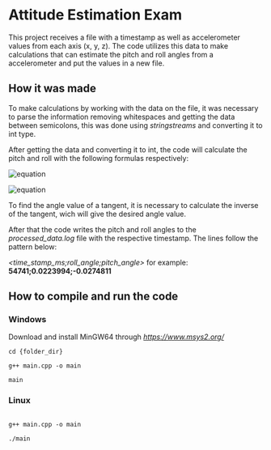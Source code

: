 # Attitude Estimation Exam
This project receives a file with a timestamp as well as accelerometer values from each axis (x, y, z).
The code utilizes this data to make calculations that can estimate the pitch and roll angles from a accelerometer and put the values in a new file.

## How it was made
To make calculations by working with the data on the file, it was necessary to parse the information removing whitespaces and getting the data between semicolons,
this was done using _stringstreams_ and converting it to int type.

After getting the data and converting it to int, the code will calculate the pitch and roll with the following formulas respectively:

![equation](https://latex.codecogs.com/png.image?%5Cdpi%7B110%7D%5Cbg%7Bblack%7Dtan(%5Ctheta)xyz=%5Cfrac%7B-Gpx%7D%7B%5Csqrt%7BGpy%5E%7B2%7D%20&plus;%20Gpz%5E%7B2%7D%7D%7D)

![equation](https://latex.codecogs.com/png.image?%5Cdpi%7B110%7D%5Cbg%7Bblack%7Dtan(%5Cphi%20)xyz%20=%20%5Cfrac%7BGpy%7D%7Bsign(Gpz)%5Csqrt%7BGpz%5E%7B2%7D%20&plus;%20%5Cmu%20Gpx%5E%7B2%7D%7D%7D)

To find the angle value of a tangent, it is necessary to calculate the inverse of the tangent, wich will give the desired angle value.

After that the code writes the pitch and roll angles to the _processed_data.log_ file with the respective timestamp. The lines follow the pattern below:

_<time_stamp_ms;roll_angle;pitch_angle>_ for example: **54741;0.0223994;-0.0274811**

## How to compile and run the code
### Windows
Download and install MinGW64 through _https://www.msys2.org/_

```<
cd {folder_dir}

g++ main.cpp -o main

main
```


### Linux
```<sudo apt install build-essential

g++ main.cpp -o main

./main
